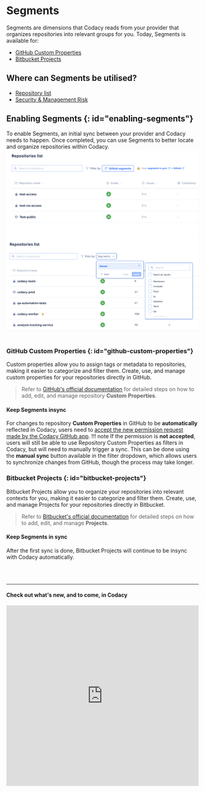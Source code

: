 # Segments
Segments are dimensions that Codacy reads from your provider that organizes repositories into relevant groups for you. Today, Segments is available for: 
- [GitHub Custom Properties](#github-custom-properties)
- [Bitbucket Projects](#bitbucket-projects)
  

## Where can Segments be utilised?
- [Repository list](../managing-repositories/#provider-segments) 
- [Security & Management Risk](../managing-security-and-risk/)

## Enabling Segments {: id="enabling-segments"}
To enable Segments, an initial sync between your provider and Codacy needs to happen. Once completed, you can use Segments to better locate and organize repositories within Codacy.
![Segments sync](../organizations/images/Segments-no-sync.png)
![Segments after sync](../organizations/images/segments-after-sync.png)
<br><br>


### GitHub Custom Properties {: id="github-custom-properties"}
Custom properties allow you to assign tags or metadata to repositories, making it easier to categorize and filter them. Create, use, and manage custom properties for your repositories directly in GitHub. 

> Refer to [GitHub's official documentation](https://docs.github.com/en/organizations/managing-organization-settings/managing-custom-properties-for-repositories-in-your-organization#adding-custom-properties) for detailed steps on how to add, edit, and manage repository **Custom Properties**. 

#### Keep Segments insync
For changes to repository **Custom Properties** in GitHub to be **automatically** reflected in Codacy, users need to [accept the new permission request made by the Codacy GitHub app](https://docs.github.com/en/apps/using-github-apps/approving-updated-permissions-for-a-github-app). 
!!! note
    If the permission is **not accepted**, users will still be able to use Repository Custom Properties as filters in Codacy, but will need to manually trigger a sync. This can be done using the **manual sync** button available in the filter dropdown, which allows users to synchronize changes from GitHub, though the process may take longer.

### Bitbucket Projects {: id="bitbucket-projects"}
Bitbucket Projects allow you to organize your repositories into relevant contexts for you, making it easier to categorize and filter them. Create, use, and manage Projects for your repositories directly in Bitbucket. 

> Refer to [Bitbucket's official documentation](https://support.atlassian.com/bitbucket-cloud/docs/create-a-project/) for detailed steps on how to add, edit, and manage **Projects**. 

#### Keep Segments in sync
After the first sync is done, Bitbucket Projects will continue to be insync with Codacy automatically.


<br><br>
***
#### Check out what's new, and to come, in Codacy
<div>
  <iframe id="inlineRoadmap"
      title="Codacy Roadmap"
      width="100%"
      height="472"
    src="https://portal.productboard.com/2ng56ct2oir3adgbkvzfgqks" frameborder="0" >
  </iframe>
</div>

